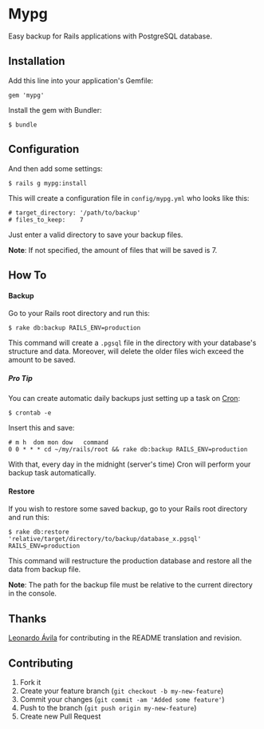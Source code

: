 # Mypg

Easy backup for Rails applications with PostgreSQL database.

## Installation

Add this line into your application's Gemfile:

    gem 'mypg'

Install the gem with Bundler:

    $ bundle

## Configuration

And then add some settings:

    $ rails g mypg:install
    
This will create a configuration file in `config/mypg.yml` who looks like this:

    # target_directory: '/path/to/backup'
    # files_to_keep:    7
    
Just enter a valid directory to save your backup files.

**Note**: If not specified, the amount of files that will be saved is 7.

## How To

#### Backup

Go to your Rails root directory and run this:

    $ rake db:backup RAILS_ENV=production
    
This command will create a `.pgsql` file in the directory with your database's structure and data. Moreover, will delete the older files wich exceed the amount to be saved.

##### Pro Tip

You can create automatic daily backups just setting up a task on [Cron](http://crontab.org/):

    $ crontab -e
    
Insert this and save:

    # m h  dom mon dow   command
    0 0 * * * cd ~/my/rails/root && rake db:backup RAILS_ENV=production
    
With that, every day in the midnight (server's time) Cron will perform your backup task automatically.

#### Restore

If you wish to restore some saved backup, go to your Rails root directory and run this:

    $ rake db:restore 'relative/target/directory/to/backup/database_x.pgsql' RAILS_ENV=production
    
This command will restructure the production database and restore all the data from backup file.

**Note**: The path for the backup file must be relative to the current directory in the console.

## Thanks

[Leonardo Ávila](http://facebook.com/leuavila) for contributing in the README translation and revision.

## Contributing

1. Fork it
2. Create your feature branch (`git checkout -b my-new-feature`)
3. Commit your changes (`git commit -am 'Added some feature'`)
4. Push to the branch (`git push origin my-new-feature`)
5. Create new Pull Request
